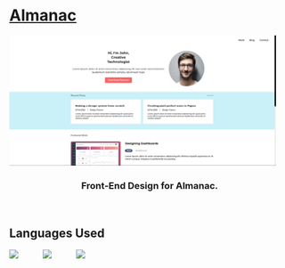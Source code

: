 # [Almanac](https://mr-hypocrite.github.io/almanac/)

<a href="https://mr-hypocrite.github.io/almanac/"><img style="margin:auto; max-width:95%;" src="https://github.com/Mr-Hypocrite/almanac/blob/main/Images/thumbnail.PNG?raw=true" alt="thumbnail" /></a>

<h3 align="center">Front-End Design for Almanac.</h3>

<br />

## Languages Used

<div style='display: flex; justify-content: flex-start; align-items: center; gap: 10px'>
<img style='width:50px;' src="https://cdn.jsdelivr.net/gh/devicons/devicon/icons/html5/html5-plain-wordmark.svg"/>

<img style='width:50px;' src="https://cdn.jsdelivr.net/gh/devicons/devicon/icons/tailwindcss/tailwindcss-plain.svg" />

<img style='width:50px;' src="https://cdn.jsdelivr.net/gh/devicons/devicon/icons/javascript/javascript-original.svg" />

</div>
